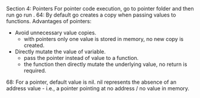 Section 4: Pointers
For pointer code execution, go to pointer folder and then run go run .
64:
By default go creates a copy when passing values to functions.
Advantages of pointers:
- Avoid unnecessary value copies.
    - with pointers only one value is stored in memory, no new copy is created.
- Directly mutate the value of variable.
    - pass the pointer instead of value to a function.
    - the function then directly mutate the underlying value, no return is required.

68:
For a pointer, default value is nil.
nil represents the absence of an address value - i.e., a pointer pointing at no address / no value in memory.